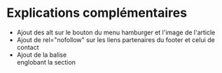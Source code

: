 # Explications complémentaires
* Ajout des alt sur le bouton du menu hamburger et l'image de l'article
* Ajout de rel="nofollow" sur les liens partenaires du footer et celui de contact
* Ajout de la balise <main> englobant la section
